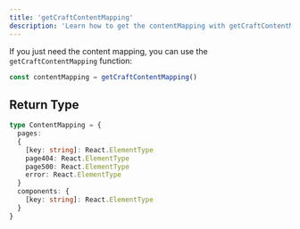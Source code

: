 ```yaml
---
title: 'getCraftContentMapping'
description: 'Learn how to get the contentMapping with getCraftContentMapping.'
---
```


If you just need the content mapping, you can use the `getCraftContentMapping` function:

```ts
const contentMapping = getCraftContentMapping()
```

## Return Type

```ts
type ContentMapping = {
  pages:
  {
    [key: string]: React.ElementType
    page404: React.ElementType
    page500: React.ElementType
    error: React.ElementType
  }
  components: {
    [key: string]: React.ElementType
  }
}
```
